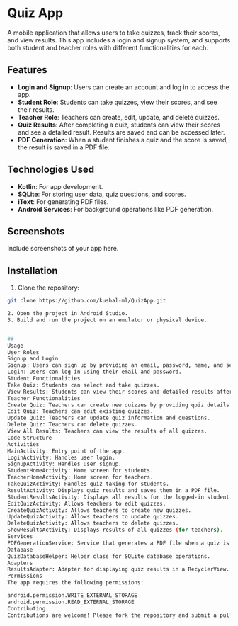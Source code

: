 # Quiz App

A mobile application that allows users to take quizzes, track their scores, and view results. This app includes a login and signup system, and supports both student and teacher roles with different functionalities for each.

## Features

- **Login and Signup**: Users can create an account and log in to access the app.
- **Student Role**: Students can take quizzes, view their scores, and see their results.
- **Teacher Role**: Teachers can create, edit, update, and delete quizzes.
- **Quiz Results**: After completing a quiz, students can view their scores and see a detailed result. Results are saved and can be accessed later.
- **PDF Generation**: When a student finishes a quiz and the score is saved, the result is saved in a PDF file.

## Technologies Used

- **Kotlin**: For app development.
- **SQLite**: For storing user data, quiz questions, and scores.
- **iText**: For generating PDF files.
- **Android Services**: For background operations like PDF generation.

## Screenshots

Include screenshots of your app here.

## Installation

1. Clone the repository:

```sh
git clone https://github.com/kushal-ml/QuizApp.git

2. Open the project in Android Studio.
3. Build and run the project on an emulator or physical device.


##
Usage
User Roles
Signup and Login
Signup: Users can sign up by providing an email, password, name, and selecting their role (student or teacher).
Login: Users can log in using their email and password.
Student Functionalities
Take Quiz: Students can select and take quizzes.
View Results: Students can view their scores and detailed results after completing a quiz. Results are saved in a PDF file.
Teacher Functionalities
Create Quiz: Teachers can create new quizzes by providing quiz details and questions.
Edit Quiz: Teachers can edit existing quizzes.
Update Quiz: Teachers can update quiz information and questions.
Delete Quiz: Teachers can delete quizzes.
View All Results: Teachers can view the results of all quizzes.
Code Structure
Activities
MainActivity: Entry point of the app.
LoginActivity: Handles user login.
SignupActivity: Handles user signup.
StudentHomeActivity: Home screen for students.
TeacherHomeActivity: Home screen for teachers.
TakeQuizActivity: Handles quiz taking for students.
ResultActivity: Displays quiz results and saves them in a PDF file.
StudentResultsActivity: Displays all results for the logged-in student.
EditQuizActivity: Allows teachers to edit quizzes.
CreateQuizActivity: Allows teachers to create new quizzes.
UpdateQuizActivity: Allows teachers to update quizzes.
DeleteQuizActivity: Allows teachers to delete quizzes.
ShowResultsActivity: Displays results of all quizzes (for teachers).
Services
PDFGenerationService: Service that generates a PDF file when a quiz is finished and the score is saved.
Database
QuizDatabaseHelper: Helper class for SQLite database operations.
Adapters
ResultsAdapter: Adapter for displaying quiz results in a RecyclerView.
Permissions
The app requires the following permissions:

android.permission.WRITE_EXTERNAL_STORAGE
android.permission.READ_EXTERNAL_STORAGE
Contributing
Contributions are welcome! Please fork the repository and submit a pull request with your changes.
